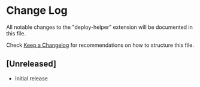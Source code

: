 # Change Log

All notable changes to the "deploy-helper" extension will be documented in this file.

Check [Keep a Changelog](http://keepachangelog.com/) for recommendations on how to structure this file.

## [Unreleased]

- Initial release